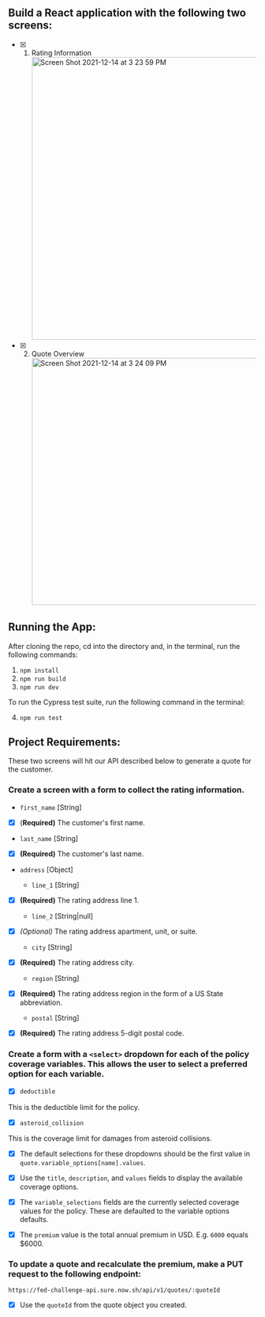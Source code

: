 ## Build a React application with the following two screens:

- [x] 1. Rating Information
     <img height="572" alt="Screen Shot 2021-12-14 at 3 23 59 PM" src="https://user-images.githubusercontent.com/68345201/146083015-3fb68ea6-0b15-4700-81db-230fd37f802f.png">

- [x] 2. Quote Overview
     <img width="500" alt="Screen Shot 2021-12-14 at 3 24 09 PM" src="https://user-images.githubusercontent.com/68345201/146082992-2873bb0b-dc15-4901-9716-c0e24eb98260.png">

## Running the App:

After cloning the repo, cd into the directory and, in the terminal, run the following commands:

1. `npm install`
2. `npm run build`
3. `npm run dev`

To run the Cypress test suite, run the following command in the terminal:

4. `npm run test`

## Project Requirements:

These two screens will hit our API described below to generate a quote for the customer.

### Create a screen with a form to collect the rating information.

- `first_name` [String]

- [x] (**Required)** The customer's first name.

- `last_name` [String]

- [x] **(Required)** The customer's last name.

- `address` [Object]

  - `line_1` [String]

- [x] **(Required)** The rating address line 1.

  - `line_2` [String|null]

- [x] _(Optional)_ The rating address apartment, unit, or suite.

  - `city` [String]

- [x] **(Required)** The rating address city.

  - `region` [String]

- [x] **(Required)** The rating address region in the form of a US State abbreviation.

  - `postal` [String]

- [x] **(Required)** The rating address 5-digit postal code.

### Create a form with a `<select>` dropdown for each of the policy coverage variables. This allows the user to select a preferred option for each variable.

- [x] `deductible`

This is the deductible limit for the policy.

- [x] `asteroid_collision`

This is the coverage limit for damages from asteroid collisions.

- [x] The default selections for these dropdowns should be the first value in `quote.variable_options[name].values`.

- [x] Use the `title`, `description`, and `values` fields to display the available coverage options.

- [x] The `variable_selections` fields are the currently selected coverage values for the policy. These are defaulted to the variable options defaults.

- [x] The `premium` value is the total annual premium in USD. E.g. `6000` equals $6000.

### To update a quote and recalculate the premium, make a PUT request to the following endpoint:

`https://fed-challenge-api.sure.now.sh/api/v1/quotes/:quoteId`

- [x] Use the `quoteId` from the quote object you created.

